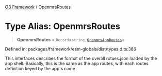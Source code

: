 [O3 Framework](../API.md) / OpenmrsRoutes

# Type Alias: OpenmrsRoutes

> **OpenmrsRoutes** = `Record`\<`string`, [`OpenmrsAppRoutes`](../interfaces/OpenmrsAppRoutes.md)\>

Defined in: packages/framework/esm-globals/dist/types.d.ts:386

This interfaces describes the format of the overall rotues.json loaded by the app shell.
Basically, this is the same as the app routes, with each routes definition keyed by the app's name

